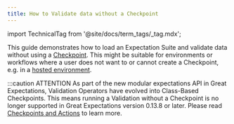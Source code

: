 ```yaml
---
title: How to Validate data without a Checkpoint
---
```

import TechnicalTag from '@site/docs/term_tags/_tag.mdx';

This guide demonstrates how to load an Expectation Suite and validate data without using a [Checkpoint](../checkpoints/how_to_create_a_new_checkpoint.md). This might be suitable for environments or workflows where a user does not want to or cannot create a Checkpoint, e.g. in a [hosted environment](../../../deployment_patterns/how_to_instantiate_a_data_context_hosted_environments.md).

:::caution ATTENTION
As part of the new modular expectations API in Great Expectations, Validation Operators have evolved into Class-Based Checkpoints. This means running a Validation without a Checkpoint is no longer supported in Great Expectations version 0.13.8 or later. Please read [Checkpoints and Actions](../../../reference/checkpoints_and_actions.md) to learn more.
